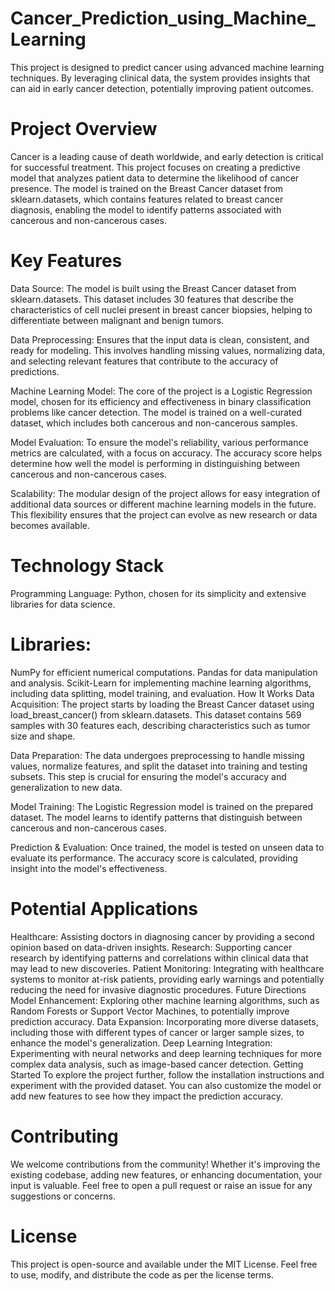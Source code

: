 # Cancer_Prediction_using_Machine_Learning

This project is designed to predict cancer using advanced machine learning techniques. By leveraging clinical data, the system provides insights that can aid in early cancer detection, potentially improving patient outcomes.

# Project Overview
Cancer is a leading cause of death worldwide, and early detection is critical for successful treatment. This project focuses on creating a predictive model that analyzes patient data to determine the likelihood of cancer presence. The model is trained on the Breast Cancer dataset from sklearn.datasets, which contains features related to breast cancer diagnosis, enabling the model to identify patterns associated with cancerous and non-cancerous cases.

# Key Features
Data Source: The model is built using the Breast Cancer dataset from sklearn.datasets. This dataset includes 30 features that describe the characteristics of cell nuclei present in breast cancer biopsies, helping to differentiate between malignant and benign tumors.

Data Preprocessing: Ensures that the input data is clean, consistent, and ready for modeling. This involves handling missing values, normalizing data, and selecting relevant features that contribute to the accuracy of predictions.

Machine Learning Model: The core of the project is a Logistic Regression model, chosen for its efficiency and effectiveness in binary classification problems like cancer detection. The model is trained on a well-curated dataset, which includes both cancerous and non-cancerous samples.

Model Evaluation: To ensure the model's reliability, various performance metrics are calculated, with a focus on accuracy. The accuracy score helps determine how well the model is performing in distinguishing between cancerous and non-cancerous cases.

Scalability: The modular design of the project allows for easy integration of additional data sources or different machine learning models in the future. This flexibility ensures that the project can evolve as new research or data becomes available.

# Technology Stack
Programming Language: Python, chosen for its simplicity and extensive libraries for data science.
# Libraries:
NumPy for efficient numerical computations.
Pandas for data manipulation and analysis.
Scikit-Learn for implementing machine learning algorithms, including data splitting, model training, and evaluation.
How It Works
Data Acquisition: The project starts by loading the Breast Cancer dataset using load_breast_cancer() from sklearn.datasets. This dataset contains 569 samples with 30 features each, describing characteristics such as tumor size and shape.

Data Preparation: The data undergoes preprocessing to handle missing values, normalize features, and split the dataset into training and testing subsets. This step is crucial for ensuring the model's accuracy and generalization to new data.

Model Training: The Logistic Regression model is trained on the prepared dataset. The model learns to identify patterns that distinguish between cancerous and non-cancerous cases.

Prediction & Evaluation: Once trained, the model is tested on unseen data to evaluate its performance. The accuracy score is calculated, providing insight into the model's effectiveness.

# Potential Applications
Healthcare: Assisting doctors in diagnosing cancer by providing a second opinion based on data-driven insights.
Research: Supporting cancer research by identifying patterns and correlations within clinical data that may lead to new discoveries.
Patient Monitoring: Integrating with healthcare systems to monitor at-risk patients, providing early warnings and potentially reducing the need for invasive diagnostic procedures.
Future Directions
Model Enhancement: Exploring other machine learning algorithms, such as Random Forests or Support Vector Machines, to potentially improve prediction accuracy.
Data Expansion: Incorporating more diverse datasets, including those with different types of cancer or larger sample sizes, to enhance the model's generalization.
Deep Learning Integration: Experimenting with neural networks and deep learning techniques for more complex data analysis, such as image-based cancer detection.
Getting Started
To explore the project further, follow the installation instructions and experiment with the provided dataset. You can also customize the model or add new features to see how they impact the prediction accuracy.

# Contributing
We welcome contributions from the community! Whether it's improving the existing codebase, adding new features, or enhancing documentation, your input is valuable. Feel free to open a pull request or raise an issue for any suggestions or concerns.

# License
This project is open-source and available under the MIT License. Feel free to use, modify, and distribute the code as per the license terms.

